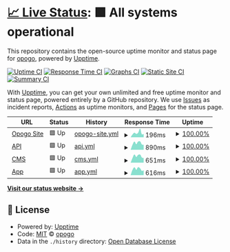 # [📈 Live Status](https://opogo.github.io/upptime): <!--live status--> **🟩 All systems operational**

This repository contains the open-source uptime monitor and status page for [opogo](https://opogo.github.io/upptime), powered by [Upptime](https://github.com/upptime/upptime).

[![Uptime CI](https://github.com/opogo/upptime/workflows/Uptime%20CI/badge.svg)](https://github.com/opogo/upptime/actions?query=workflow%3A%22Uptime+CI%22)
[![Response Time CI](https://github.com/opogo/upptime/workflows/Response%20Time%20CI/badge.svg)](https://github.com/opogo/upptime/actions?query=workflow%3A%22Response+Time+CI%22)
[![Graphs CI](https://github.com/opogo/upptime/workflows/Graphs%20CI/badge.svg)](https://github.com/opogo/upptime/actions?query=workflow%3A%22Graphs+CI%22)
[![Static Site CI](https://github.com/opogo/upptime/workflows/Static%20Site%20CI/badge.svg)](https://github.com/opogo/upptime/actions?query=workflow%3A%22Static+Site+CI%22)
[![Summary CI](https://github.com/opogo/upptime/workflows/Summary%20CI/badge.svg)](https://github.com/opogo/upptime/actions?query=workflow%3A%22Summary+CI%22)

With [Upptime](https://upptime.js.org), you can get your own unlimited and free uptime monitor and status page, powered entirely by a GitHub repository. We use [Issues](https://github.com/opogo/upptime/issues) as incident reports, [Actions](https://github.com/opogo/upptime/actions) as uptime monitors, and [Pages](https://opogo.github.io/upptime) for the status page.

<!--start: status pages-->
<!-- This summary is generated by Upptime (https://github.com/upptime/upptime) -->
<!-- Do not edit this manually, your changes will be overwritten -->
<!-- prettier-ignore -->
| URL | Status | History | Response Time | Uptime |
| --- | ------ | ------- | ------------- | ------ |
| <img alt="" src="https://icons.duckduckgo.com/ip3/www.opogo.com.ico" height="13"> [Opogo Site](https://www.opogo.com/) | 🟩 Up | [opogo-site.yml](https://github.com/opogo/upptime/commits/HEAD/history/opogo-site.yml) | <details><summary><img alt="Response time graph" src="./graphs/opogo-site/response-time-week.png" height="20"> 196ms</summary><br><a href="https://opogo.github.io/upptime/history/opogo-site"><img alt="Response time 291" src="https://img.shields.io/endpoint?url=https%3A%2F%2Fraw.githubusercontent.com%2Fopogo%2Fupptime%2FHEAD%2Fapi%2Fopogo-site%2Fresponse-time.json"></a><br><a href="https://opogo.github.io/upptime/history/opogo-site"><img alt="24-hour response time 134" src="https://img.shields.io/endpoint?url=https%3A%2F%2Fraw.githubusercontent.com%2Fopogo%2Fupptime%2FHEAD%2Fapi%2Fopogo-site%2Fresponse-time-day.json"></a><br><a href="https://opogo.github.io/upptime/history/opogo-site"><img alt="7-day response time 196" src="https://img.shields.io/endpoint?url=https%3A%2F%2Fraw.githubusercontent.com%2Fopogo%2Fupptime%2FHEAD%2Fapi%2Fopogo-site%2Fresponse-time-week.json"></a><br><a href="https://opogo.github.io/upptime/history/opogo-site"><img alt="30-day response time 172" src="https://img.shields.io/endpoint?url=https%3A%2F%2Fraw.githubusercontent.com%2Fopogo%2Fupptime%2FHEAD%2Fapi%2Fopogo-site%2Fresponse-time-month.json"></a><br><a href="https://opogo.github.io/upptime/history/opogo-site"><img alt="1-year response time 259" src="https://img.shields.io/endpoint?url=https%3A%2F%2Fraw.githubusercontent.com%2Fopogo%2Fupptime%2FHEAD%2Fapi%2Fopogo-site%2Fresponse-time-year.json"></a></details> | <details><summary><a href="https://opogo.github.io/upptime/history/opogo-site">100.00%</a></summary><a href="https://opogo.github.io/upptime/history/opogo-site"><img alt="All-time uptime 99.97%" src="https://img.shields.io/endpoint?url=https%3A%2F%2Fraw.githubusercontent.com%2Fopogo%2Fupptime%2FHEAD%2Fapi%2Fopogo-site%2Fuptime.json"></a><br><a href="https://opogo.github.io/upptime/history/opogo-site"><img alt="24-hour uptime 100.00%" src="https://img.shields.io/endpoint?url=https%3A%2F%2Fraw.githubusercontent.com%2Fopogo%2Fupptime%2FHEAD%2Fapi%2Fopogo-site%2Fuptime-day.json"></a><br><a href="https://opogo.github.io/upptime/history/opogo-site"><img alt="7-day uptime 100.00%" src="https://img.shields.io/endpoint?url=https%3A%2F%2Fraw.githubusercontent.com%2Fopogo%2Fupptime%2FHEAD%2Fapi%2Fopogo-site%2Fuptime-week.json"></a><br><a href="https://opogo.github.io/upptime/history/opogo-site"><img alt="30-day uptime 100.00%" src="https://img.shields.io/endpoint?url=https%3A%2F%2Fraw.githubusercontent.com%2Fopogo%2Fupptime%2FHEAD%2Fapi%2Fopogo-site%2Fuptime-month.json"></a><br><a href="https://opogo.github.io/upptime/history/opogo-site"><img alt="1-year uptime 99.97%" src="https://img.shields.io/endpoint?url=https%3A%2F%2Fraw.githubusercontent.com%2Fopogo%2Fupptime%2FHEAD%2Fapi%2Fopogo-site%2Fuptime-year.json"></a></details>
| <img alt="" src="https://icons.duckduckgo.com/ip3/api.opogo.com.ico" height="13"> [API](https://api.opogo.com) | 🟩 Up | [api.yml](https://github.com/opogo/upptime/commits/HEAD/history/api.yml) | <details><summary><img alt="Response time graph" src="./graphs/api/response-time-week.png" height="20"> 890ms</summary><br><a href="https://opogo.github.io/upptime/history/api"><img alt="Response time 820" src="https://img.shields.io/endpoint?url=https%3A%2F%2Fraw.githubusercontent.com%2Fopogo%2Fupptime%2FHEAD%2Fapi%2Fapi%2Fresponse-time.json"></a><br><a href="https://opogo.github.io/upptime/history/api"><img alt="24-hour response time 655" src="https://img.shields.io/endpoint?url=https%3A%2F%2Fraw.githubusercontent.com%2Fopogo%2Fupptime%2FHEAD%2Fapi%2Fapi%2Fresponse-time-day.json"></a><br><a href="https://opogo.github.io/upptime/history/api"><img alt="7-day response time 890" src="https://img.shields.io/endpoint?url=https%3A%2F%2Fraw.githubusercontent.com%2Fopogo%2Fupptime%2FHEAD%2Fapi%2Fapi%2Fresponse-time-week.json"></a><br><a href="https://opogo.github.io/upptime/history/api"><img alt="30-day response time 836" src="https://img.shields.io/endpoint?url=https%3A%2F%2Fraw.githubusercontent.com%2Fopogo%2Fupptime%2FHEAD%2Fapi%2Fapi%2Fresponse-time-month.json"></a><br><a href="https://opogo.github.io/upptime/history/api"><img alt="1-year response time 825" src="https://img.shields.io/endpoint?url=https%3A%2F%2Fraw.githubusercontent.com%2Fopogo%2Fupptime%2FHEAD%2Fapi%2Fapi%2Fresponse-time-year.json"></a></details> | <details><summary><a href="https://opogo.github.io/upptime/history/api">100.00%</a></summary><a href="https://opogo.github.io/upptime/history/api"><img alt="All-time uptime 99.98%" src="https://img.shields.io/endpoint?url=https%3A%2F%2Fraw.githubusercontent.com%2Fopogo%2Fupptime%2FHEAD%2Fapi%2Fapi%2Fuptime.json"></a><br><a href="https://opogo.github.io/upptime/history/api"><img alt="24-hour uptime 100.00%" src="https://img.shields.io/endpoint?url=https%3A%2F%2Fraw.githubusercontent.com%2Fopogo%2Fupptime%2FHEAD%2Fapi%2Fapi%2Fuptime-day.json"></a><br><a href="https://opogo.github.io/upptime/history/api"><img alt="7-day uptime 100.00%" src="https://img.shields.io/endpoint?url=https%3A%2F%2Fraw.githubusercontent.com%2Fopogo%2Fupptime%2FHEAD%2Fapi%2Fapi%2Fuptime-week.json"></a><br><a href="https://opogo.github.io/upptime/history/api"><img alt="30-day uptime 100.00%" src="https://img.shields.io/endpoint?url=https%3A%2F%2Fraw.githubusercontent.com%2Fopogo%2Fupptime%2FHEAD%2Fapi%2Fapi%2Fuptime-month.json"></a><br><a href="https://opogo.github.io/upptime/history/api"><img alt="1-year uptime 99.99%" src="https://img.shields.io/endpoint?url=https%3A%2F%2Fraw.githubusercontent.com%2Fopogo%2Fupptime%2FHEAD%2Fapi%2Fapi%2Fuptime-year.json"></a></details>
| <img alt="" src="https://icons.duckduckgo.com/ip3/cms.opogo.com.ico" height="13"> [CMS](https://cms.opogo.com) | 🟩 Up | [cms.yml](https://github.com/opogo/upptime/commits/HEAD/history/cms.yml) | <details><summary><img alt="Response time graph" src="./graphs/cms/response-time-week.png" height="20"> 651ms</summary><br><a href="https://opogo.github.io/upptime/history/cms"><img alt="Response time 628" src="https://img.shields.io/endpoint?url=https%3A%2F%2Fraw.githubusercontent.com%2Fopogo%2Fupptime%2FHEAD%2Fapi%2Fcms%2Fresponse-time.json"></a><br><a href="https://opogo.github.io/upptime/history/cms"><img alt="24-hour response time 474" src="https://img.shields.io/endpoint?url=https%3A%2F%2Fraw.githubusercontent.com%2Fopogo%2Fupptime%2FHEAD%2Fapi%2Fcms%2Fresponse-time-day.json"></a><br><a href="https://opogo.github.io/upptime/history/cms"><img alt="7-day response time 651" src="https://img.shields.io/endpoint?url=https%3A%2F%2Fraw.githubusercontent.com%2Fopogo%2Fupptime%2FHEAD%2Fapi%2Fcms%2Fresponse-time-week.json"></a><br><a href="https://opogo.github.io/upptime/history/cms"><img alt="30-day response time 603" src="https://img.shields.io/endpoint?url=https%3A%2F%2Fraw.githubusercontent.com%2Fopogo%2Fupptime%2FHEAD%2Fapi%2Fcms%2Fresponse-time-month.json"></a><br><a href="https://opogo.github.io/upptime/history/cms"><img alt="1-year response time 634" src="https://img.shields.io/endpoint?url=https%3A%2F%2Fraw.githubusercontent.com%2Fopogo%2Fupptime%2FHEAD%2Fapi%2Fcms%2Fresponse-time-year.json"></a></details> | <details><summary><a href="https://opogo.github.io/upptime/history/cms">100.00%</a></summary><a href="https://opogo.github.io/upptime/history/cms"><img alt="All-time uptime 99.99%" src="https://img.shields.io/endpoint?url=https%3A%2F%2Fraw.githubusercontent.com%2Fopogo%2Fupptime%2FHEAD%2Fapi%2Fcms%2Fuptime.json"></a><br><a href="https://opogo.github.io/upptime/history/cms"><img alt="24-hour uptime 100.00%" src="https://img.shields.io/endpoint?url=https%3A%2F%2Fraw.githubusercontent.com%2Fopogo%2Fupptime%2FHEAD%2Fapi%2Fcms%2Fuptime-day.json"></a><br><a href="https://opogo.github.io/upptime/history/cms"><img alt="7-day uptime 100.00%" src="https://img.shields.io/endpoint?url=https%3A%2F%2Fraw.githubusercontent.com%2Fopogo%2Fupptime%2FHEAD%2Fapi%2Fcms%2Fuptime-week.json"></a><br><a href="https://opogo.github.io/upptime/history/cms"><img alt="30-day uptime 100.00%" src="https://img.shields.io/endpoint?url=https%3A%2F%2Fraw.githubusercontent.com%2Fopogo%2Fupptime%2FHEAD%2Fapi%2Fcms%2Fuptime-month.json"></a><br><a href="https://opogo.github.io/upptime/history/cms"><img alt="1-year uptime 100.00%" src="https://img.shields.io/endpoint?url=https%3A%2F%2Fraw.githubusercontent.com%2Fopogo%2Fupptime%2FHEAD%2Fapi%2Fcms%2Fuptime-year.json"></a></details>
| <img alt="" src="https://icons.duckduckgo.com/ip3/app.opogo.com.ico" height="13"> [App](https://app.opogo.com/) | 🟩 Up | [app.yml](https://github.com/opogo/upptime/commits/HEAD/history/app.yml) | <details><summary><img alt="Response time graph" src="./graphs/app/response-time-week.png" height="20"> 616ms</summary><br><a href="https://opogo.github.io/upptime/history/app"><img alt="Response time 540" src="https://img.shields.io/endpoint?url=https%3A%2F%2Fraw.githubusercontent.com%2Fopogo%2Fupptime%2FHEAD%2Fapi%2Fapp%2Fresponse-time.json"></a><br><a href="https://opogo.github.io/upptime/history/app"><img alt="24-hour response time 492" src="https://img.shields.io/endpoint?url=https%3A%2F%2Fraw.githubusercontent.com%2Fopogo%2Fupptime%2FHEAD%2Fapi%2Fapp%2Fresponse-time-day.json"></a><br><a href="https://opogo.github.io/upptime/history/app"><img alt="7-day response time 616" src="https://img.shields.io/endpoint?url=https%3A%2F%2Fraw.githubusercontent.com%2Fopogo%2Fupptime%2FHEAD%2Fapi%2Fapp%2Fresponse-time-week.json"></a><br><a href="https://opogo.github.io/upptime/history/app"><img alt="30-day response time 580" src="https://img.shields.io/endpoint?url=https%3A%2F%2Fraw.githubusercontent.com%2Fopogo%2Fupptime%2FHEAD%2Fapi%2Fapp%2Fresponse-time-month.json"></a><br><a href="https://opogo.github.io/upptime/history/app"><img alt="1-year response time 551" src="https://img.shields.io/endpoint?url=https%3A%2F%2Fraw.githubusercontent.com%2Fopogo%2Fupptime%2FHEAD%2Fapi%2Fapp%2Fresponse-time-year.json"></a></details> | <details><summary><a href="https://opogo.github.io/upptime/history/app">100.00%</a></summary><a href="https://opogo.github.io/upptime/history/app"><img alt="All-time uptime 99.99%" src="https://img.shields.io/endpoint?url=https%3A%2F%2Fraw.githubusercontent.com%2Fopogo%2Fupptime%2FHEAD%2Fapi%2Fapp%2Fuptime.json"></a><br><a href="https://opogo.github.io/upptime/history/app"><img alt="24-hour uptime 100.00%" src="https://img.shields.io/endpoint?url=https%3A%2F%2Fraw.githubusercontent.com%2Fopogo%2Fupptime%2FHEAD%2Fapi%2Fapp%2Fuptime-day.json"></a><br><a href="https://opogo.github.io/upptime/history/app"><img alt="7-day uptime 100.00%" src="https://img.shields.io/endpoint?url=https%3A%2F%2Fraw.githubusercontent.com%2Fopogo%2Fupptime%2FHEAD%2Fapi%2Fapp%2Fuptime-week.json"></a><br><a href="https://opogo.github.io/upptime/history/app"><img alt="30-day uptime 100.00%" src="https://img.shields.io/endpoint?url=https%3A%2F%2Fraw.githubusercontent.com%2Fopogo%2Fupptime%2FHEAD%2Fapi%2Fapp%2Fuptime-month.json"></a><br><a href="https://opogo.github.io/upptime/history/app"><img alt="1-year uptime 100.00%" src="https://img.shields.io/endpoint?url=https%3A%2F%2Fraw.githubusercontent.com%2Fopogo%2Fupptime%2FHEAD%2Fapi%2Fapp%2Fuptime-year.json"></a></details>

<!--end: status pages-->

[**Visit our status website →**](https://opogo.github.io/upptime)

## 📄 License

- Powered by: [Upptime](https://github.com/upptime/upptime)
- Code: [MIT](./LICENSE) © [opogo](https://opogo.github.io/upptime)
- Data in the `./history` directory: [Open Database License](https://opendatacommons.org/licenses/odbl/1-0/)
